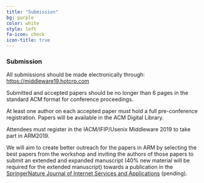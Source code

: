 ```yaml
---
title: "Submission"
bg: purple
color: white
style: left
fa-icon: check
icon-title: true
---
```


### Submission


All submissions should be made electronically through: <a href="https://middleware19.hotcrp.com"> https://middleware19.hotcrp.com </a>

Submitted and accepted papers should be no longer than 6 pages in the standard ACM format for conference proceedings.

At least one author on each accepted paper must hold a full pre-conference registration. Papers will be available in the ACM Digital Library.

Attendees must register in the IACM/IFIP/Usenix Middleware 2019 to take part in ARM2019.

We will aim to create better outreach for the papers in ARM by selecting the best papers from the workshop and inviting the authors of those papers to submit an extended and expanded manuscript (40% new material will be required for the extended manuscript) towards a publication in the <a href="https://jisajournal.springeropen.com/"> SpringerNature Journal of Internet Services and Applications</a> (pending).

